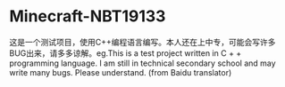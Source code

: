 # Minecraft-NBT19133
这是一个测试项目，使用C++编程语言编写。本人还在上中专，可能会写许多BUG出来，请多多谅解。eg.This is a test project written in C + + programming language. I am still in technical secondary school and may write many bugs. Please understand. (from Baidu translator)
